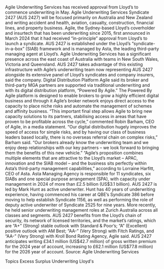 Agile Underwriting Services has received approval from Lloyd’s to commence underwriting in May.
Agile Underwriting Services Syndicate 2427 (AUS 2427) will be focused primarily on Australia and New Zealand and writing accident and health, aviation, casualty, construction, financial lines, and property business.
Agile, the Sydney-based Lloyd’s coverholder and insurtech that has been underwriting since 2015, first announced in March 2024 that it had received “in-principle” approval from Lloyd’s to launch a syndicate.
AUS 2427 is established under the Lloyd’s “syndicate-in-a-box” (SIAB) framework and is managed by Asta, the leading third-party managing agent at Lloyd’s.
Agile Underwriting Services has a significant presence across the east coast of Australia with teams in New South Wales, Victoria and Queensland. AUS 2427 takes advantage of this existing infrastructure with Agile’s underwriting team now representing AUS 2427 alongside its extensive panel of Lloyd’s syndicates and company insurers, said the company.
Digital Distribution Platform
Agile said its broker and third-party MGA partners are supported via traditional underwriting and with its digital distribution platform, “Powered By Agile.”
The Powered By Agile platform is designed to enable brokers to grow a highly efficient digital business and through it Agile’s broker network enjoys direct access to the capacity to place niche risks and automate the management of schemes and affinity business.
“This important final step allows Agile to bring new capacity solutions to its partners, stabilising access in areas that have proven to be profitable across the cycle,” commented Robin Barham, CEO of Agile, in a media statement.
“Our digital distribution hugely improves the speed of access for simple risks, and by having our class of business leaders based locally, there is no overseas referral chain on complex risks,” Barham said. “Our brokers already know the underwriting team and we enjoy deep relationships with our key partners – we look forward to bringing them the benefits of this new vehicle.”
“Agile’s proposition combines multiple elements that are attractive to the Lloyd’s market – APAC, innovation and the SIAB model – and the business sits perfectly within Asta’s third-party management capabilities,” according to Lorraine Harfitt, CEO of Asta. Asta Managing Agency is responsible for 11 syndicates, six SIABs and one special purpose arrangement (SPA), with capacity under management in 2024 of more than £2.5 billion (US$3.1 billion).
AUS 2427 is led by Mark Hunt as active underwriter. Hunt has 40 years of underwriting experience, having commenced his career at QBE’s Syndicate 386 before moving to help establish Syndicate 1156, as well as performing the role of deputy active underwriter of Syndicate 2525 for nine years. More recently, he held senior underwriting management roles at Zurich Australia across all classes and segments.
AUS 2427 benefits from the Lloyd’s chain of security, its network of licensed territories, and the market’s ratings, which are “A+” (Strong) stable outlook with Standard & Poor’s; “A” (Excellent) positive outlook with AM Best; “AA-” (Very Strong) with Fitch Ratings, and “AA-” (Very Strong) with Kroll Bond Rating Agency, Agile said.
AUS 2427 anticipates writing £34.1 million (US$42.7 million) of gross written premium for the 2024 year of account, increasing to £62.1 million (US$77.8 million) for the 2026 year of account.
Source: Agile Underwriting Services

Topics
Excess Surplus
Underwriting
Lloyd's
